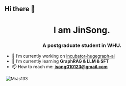 ## Hi there 👋
<h1 align="center">I am JinSong.</h1>
<h3 align="center">A postgraduate student in WHU.</h3>

<!--
**MrJs133/MrJs133** is a ✨ _special_ ✨ repository because its `README.md` (this file) appears on your GitHub profile.

Here are some ideas to get you started:

- 🔭 I’m currently working on ...
- 🌱 I’m currently learning ...
- 👯 I’m looking to collaborate on ...
- 🤔 I’m looking for help with ...
- 💬 Ask me about ...
- 📫 How to reach me: ...
- 😄 Pronouns: ...
- ⚡ Fun fact: ...
-->

- 🔭 I’m currently working on [incubator-hugegraph-ai](https://github.com/apache/incubator-hugegraph-ai)
- 🌱 I’m currently learning **GraphRAG & LLM & SFT**
- 📫 How to reach me: **jsong010123@gmail.com**

<p> <img align="center" src="https://github-readme-stats.vercel.app/api?username=MrJs133&show_icons=true&locale=en" alt="MrJs133" /></p>
